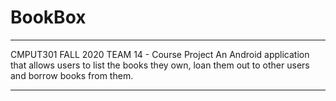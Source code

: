 # BookBox
***
CMPUT301 FALL 2020 TEAM 14 - Course Project
An Android application that allows users to list the books they own, loan them out to other users and borrow books from them.

***
